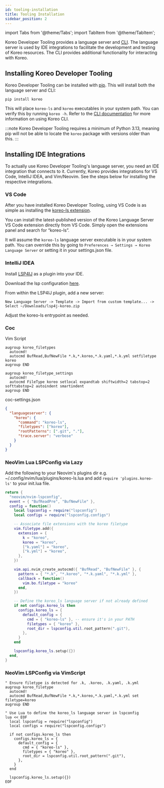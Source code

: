 ```yaml
---
id: tooling-installation
title: Tooling Installation
sidebar_position: 2
---
```


import Tabs from '@theme/Tabs';
import TabItem from '@theme/TabItem';

Koreo Developer Tooling provides a language server and [CLI](../koreo-cli.md).
The language server is used by IDE integrations to facilitate the development
and testing of Koreo resources. The CLI provides additional functionality for
interacting with Koreo.

## Installing Koreo Developer Tooling

Koreo Developer Tooling can be installed with [pip](https://pypi.org/project/pip/).
This will install both the language server and CLI:

```
pip install koreo
```

This will place `koreo-ls` and `koreo` executables in your system path. You can
verify this by running `koreo -h`. Refer to the [CLI documentation](../koreo-cli.md)
for more information on using Koreo CLI.

:::note
Koreo Developer Tooling requires a minimum of Python 3.13, meaning pip will not
be able to locate the `koreo` package with versions older than this.
:::

## Installing IDE Integrations

To actually use Koreo Developer Tooling's language server, you need an IDE
integration that connects to it. Currently, Koreo provides integrations for VS
Code, IntelliJ IDEA, and Vim/Neovim. See the steps below for installing the
respective integrations.

### VS Code

After you have installed Koreo Developer Tooling, using VS Code is as simple as
installing the [koreo-ls extension](https://marketplace.visualstudio.com/items?itemName=RealKineticLLC.koreo-ls).

You can install the latest-published version of the Koreo Language Server VS
Code extension directly from VS Code. Simply open the extensions panel and
search for “koreo-ls”.

It will assume the `koreo-ls` language server executable is in your system path. You can
override this by going to `Preferences → Settings → Koreo Language Server` or
setting it in your settings.json file.


### IntelliJ IDEA

Install [LSP4IJ](https://plugins.jetbrains.com/plugin/23257-lsp4ij) as a plugin
into your IDE. 

Download the lsp configuration [here](/downloads/lsp4j-koreo.zip).

From within the LSP4IJ plugin, add a new server: 

`New Language Server -> Template -> Import from custom template... -> Select ~/Downloads/lsp4j-koreo.zip`

Adjust the koreo-ls entrypoint as needed.

### Coc

Vim Script
``` vim
augroup koreo_filetypes
  autocmd!
  autocmd BufRead,BufNewFile *.k,*.koreo,*.k.yaml,*.k.yml setfiletype koreo
augroup END

augroup koreo_filetype_settings
  autocmd!
  autocmd FileType koreo setlocal expandtab shiftwidth=2 tabstop=2 softtabstop=2 autoindent smartindent
augroup END
```

coc-settings.json
``` json
{
  "languageserver": {
    "koreo": {
      "command": "koreo-ls",
      "filetypes": ["koreo"],
      "rootPatterns": [".git", "."],
      "trace.server": "verbose"
    }
  }
}
```

### NeoVim Lua LSPConfig via Lazy

Add the following to your Neovim's plugins dir e.g. ~/.config/nvim/lua/plugins/koreo-ls.lua
and add `require 'plugins.koreo-ls'` to your init.lua file.

```lua
return {
  "neovim/nvim-lspconfig",
  event = { "BufReadPre", "BufNewFile" },
  config = function()
    local lspconfig = require("lspconfig")
    local configs = require("lspconfig.configs")

    -- Associate file extensions with the koreo filetype
    vim.filetype.add({
      extension = {
        k = "koreo",
        koreo = "koreo",
        ["k.yaml"] = "koreo",
        ["k.yml"] = "koreo",
      },
    })

    vim.api.nvim_create_autocmd({ "BufRead", "BufNewFile" }, {
      pattern = { "*.k", "*.koreo", "*.k.yaml", "*.k.yml" },
      callback = function()
        vim.bo.filetype = "koreo"
      end,
    })

    -- Define the koreo_ls language server if not already defined
    if not configs.koreo_ls then
      configs.koreo_ls = {
        default_config = {
          cmd = { "koreo-ls" }, -- ensure it's in your PATH
          filetypes = { "koreo" },
          root_dir = lspconfig.util.root_pattern(".git"),
        },
      }
    end

    lspconfig.koreo_ls.setup({})
  end,
}
```

### NeoVim LSPConfig via VimScript

``` vim
" Ensure filetype is detected for .k, .koreo, .k.yaml, .k.yml
augroup koreo_filetype
  autocmd!
  autocmd BufRead,BufNewFile *.k,*.koreo,*.k.yaml,*.k.yml set filetype=koreo
augroup END

" Use Lua to define the koreo_ls language server in lspconfig
lua << EOF
  local lspconfig = require("lspconfig")
  local configs = require("lspconfig.configs")

  if not configs.koreo_ls then
    configs.koreo_ls = {
      default_config = {
        cmd = { "koreo-ls" },
        filetypes = { "koreo" },
        root_dir = lspconfig.util.root_pattern(".git"),
      },
    }
  end

  lspconfig.koreo_ls.setup({})
EOF
```
